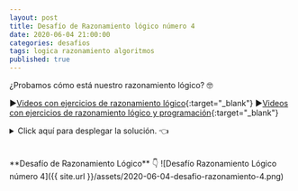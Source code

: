 ```yaml
---
layout: post
title: Desafío de Razonamiento lógico número 4
date: 2020-06-04 21:00:00
categories: desafios
tags: logica razonamiento algoritmos
published: true
---
```

¿Probamos cómo está nuestro razonamiento lógico? 🤓

▶️[Videos con ejercicios de razonamiento lógico](https://youtu.be/wv1VFXgZbV0){:target="_blank"}
▶️[Videos con ejercicios de razonamiento lógico y programación](https://youtu.be/DqXFtylWI10){:target="_blank"}

<details><summary>Click aquí para desplegar la solución. 👈</summary>
<br />✅ La respuesta correcta es la d).
<br />
<br />✏️ Explicación: la palabra "Bingo" sólo aparece en la segunda oración. La palabra "ba" es la única de la segunda oración que no se repite en ninguna otra.
<br />
<div markdown="1">![Solución al desafío]({{ site.url }}/assets/2020-06-04-desafio-razonamiento-4-solucion.png)
  </div></details>

<br />
<br />
**Desafío de Razonamiento Lógico** 👇
![Desafío Razonamiento Lógico número 4]({{ site.url }}/assets/2020-06-04-desafio-razonamiento-4.png)

